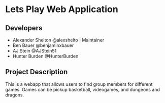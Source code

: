 # Lets Play Web Application

## Developers
* Alexander Shelton @alexshelto | Maintainer
* Ben Bauer @benjaminxbauer
* AJ Stein @AJStein51
* Hunter Burden @HunterBurden

## Project Description
This is a webapp that allows users to find group members for different games.
Games can be pickup basketball, videogames, and dungeons and dragons.
